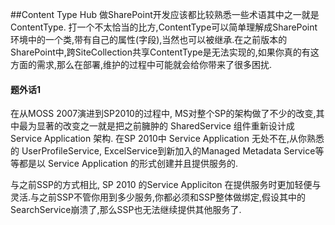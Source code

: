 ##Content Type Hub
做SharePoint开发应该都比较熟悉一些术语其中之一就是ContentType. 打一个不太恰当的比方,ContentType可以简单理解成SharePoint环境中的一个类,带有自己的属性(字段),当然也可以被继承.在之前版本的SharePoint中,跨SiteCollection共享ContentType是无法实现的,如果你真的有这方面的需求,那么在部署,维护的过程中可能就会给你带来了很多困扰.<br />


#### 题外话1

在从MOSS 2007演进到SP2010的过程中, MS对整个SP的架构做了不少的改变,其中最为显著的改变之一就是把之前臃肿的 SharedService 组件重新设计成 Service Application 架构. 在SP 2010中 Service Application 无处不在,从你熟悉的 UserProfileService, ExcelService到新加入的Managed Metadata Service等等都是以 Service Application 的形式创建并且提供服务的.

与之前SSP的方式相比, SP 2010 的Service Appliciton 在提供服务时更加轻便与灵活.与之前SSP不管你用到多少服务,你都必须和SSP整体做绑定,假设其中的SearchService崩溃了,那么SSP也无法继续提供其他服务了.

